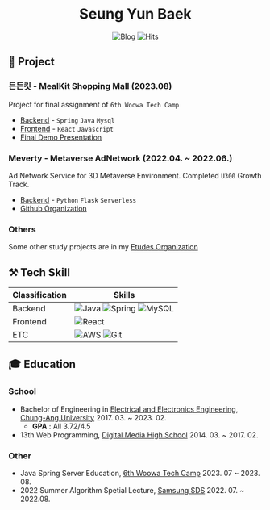 <div align="center">
<h1>Seung Yun Baek</h1>

[![Blog](http://img.shields.io/badge/-Tech%20blog-black?style=flat-square&logo=blogger&logoColor=white)](https://baek-devlog.tistory.com/)
[![Hits](https://hits.seeyoufarm.com/api/count/incr/badge.svg?url=https%3A%2F%2Fgithub.com%2Finclue)](https://github.com/bkRyusim)
</div>

<!-- 
## 🙋‍♂️ Introduction

### 💻 Work Experience
| Role | Company | Period |
|:---|:---:|---:|
| Learning Manager | [Day1 Company](https://day1company.co.kr) | 2022.04. ~ 2022.06. |
-->

## 📝 Project
### 든든킷 - MealKit Shopping Mall (2023.08)
Project for final assignment of `6th Woowa Tech Camp`
- [Backend](https://github.com/woowa-camp-2023-4/backend) - `Spring` `Java` `Mysql`
- [Frontend](https://github.com/woowa-camp-2023-4/shop-frontend) - `React` `Javascript`
- [Final Demo Presentation](https://docs.google.com/presentation/d/1X7-7l7Nj1PIYa8kaewpPl7k-R4bi-YXWqaRboBQPdMU/edit#slide=id.g27985c6d060_0_0)

### Meverty - Metaverse AdNetwork (2022.04. ~ 2022.06.)
Ad Network Service for 3D Metaverse Environment. Completed `U300` Growth Track.
- [Backend](https://github.com/meverty/meverty-mvp-api) - `Python` `Flask` `Serverless`
- [Github Organization](https://github.com/meverty)

### Others
Some other study projects are in my [Etudes Organization](https://github.com/seungyun-etudes)

## ⚒ Tech Skill
|Classification|Skills|
|---|---|
|Backend| ![Java](https://img.shields.io/badge/Java-007396?style=for-the-badge&logo=Java&logoColor=white) ![Spring](https://img.shields.io/badge/spring-%236DB33F.svg?style=for-the-badge&logo=spring&logoColor=white) ![MySQL](https://img.shields.io/badge/mysql-%2300f.svg?style=for-the-badge&logo=mysql&logoColor=white)|
|Frontend|![React](https://img.shields.io/badge/React-61D8FB.svg?style=for-the-badge&logo=react&logoColor=white)|
|ETC| ![AWS](https://img.shields.io/badge/Amazon%20AWS-232F3E.svg?style=for-the-badge&logo=Amazon%20AWS&logoColor=white) ![Git](https://img.shields.io/badge/git-%23F05033.svg?style=for-the-badge&logo=git&logoColor=white)|

## 🎓 Education
### School
- Bachelor of Engineering in [Electrical and Electronics Engineering](http://e3home.cau.ac.kr), [Chung-Ang University](https://www.cau.ac.kr/index.do) 2017. 03. ~ 2023. 02.
  - **GPA** : All 3.72/4.5
- 13th Web Programming, [Digital Media High School](https://www.dimigo.hs.kr) 2014. 03. ~ 2017. 02.

### Other
- Java Spring Server Education, [6th Woowa Tech Camp](https://techblog.woowahan.com/11427/) 2023. 07 ~ 2023. 08.
- 2022 Summer Algorithm Spetial Lecture, [Samsung SDS](https://www.samsungsds.com/kr/index.html) 2022. 07. ~ 2022.08.

<!--
### 🏅 Awards
|Awards|Grade|Date|Note|
|---|---|---|---|
-->
